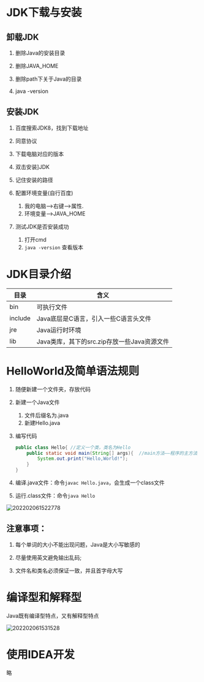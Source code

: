 # JDK下载与安装

## 卸载JDK

1. 删除Java的安装目录

2. 删除JAVA_HOME

3. 删除path下关于Java的目录

4. java -version

## 安装JDK

1. 百度搜索JDK8，找到下载地址

2. 同意协议

3. 下载电脑对应的版本

4. 双击安装]JDK

5. 记住安装的路径

6. 配置环境变量(自行百度)
   1. 我的电脑-->右键-->属性.
   2. 环境变量-->JAVA_HOME
7. 测试JDK是否安装成功
   1. 打开cmd
   2. `java -version` 查看版本

# JDK目录介绍

| 目录    | 含义                                        |
| ------- | ------------------------------------------- |
| bin     | 可执行文件                                  |
| include | Java底层是C语言，引入一些C语言头文件        |
| jre     | Java运行时环境                              |
| lib     | Java类库，其下的src.zip存放一些Java资源文件 |

# HelloWorld及简单语法规则

1. 随便新建一个文件夹，存放代码

2. 新建一个Java文件

   1. 文件后缀名为.java
   2. 新建Hello.java 

3. 编写代码

   ```java
   public class Hello{ //定义一个类，类名为Hello
       public static void main(String[] args){  //main方法——程序的主方法
           System.out.print("Hello,World!");
       }
   }
   ```

4. 编译.java文件：命令`javac Hello.java`，会生成一个class文件
5. 运行.class文件：命令`java Hello`

![202202061522778](https://img.yatjay.top/md/202203261102542.png)

## 注意事项：

1. 每个单词的大小不能出现问题，Java是大小写敏感的

2. 尽量使用英文避免输出乱码;

3. 文件名和类名必须保证一致，并且首字母大写

# 编译型和解释型

Java既有编译型特点，又有解释型特点

![202202061531528](https://img.yatjay.top/md/202203261059625.png)

# 使用IDEA开发 

略
